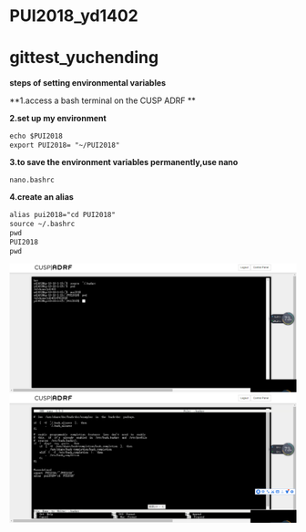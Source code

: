 # PUI2018_yd1402
# gittest_yuchending
**steps of setting environmental variables**

**1.access a bash terminal on the CUSP ADRF **

**2.set up my environment**

```
echo $PUI2018
export PUI2018= "~/PUI2018"
```

**3.to save the environment variables permanently,use nano**
```
nano.bashrc
```

**4.create an alias**
```
alias pui2018="cd PUI2018"
source ~/.bashrc
pwd
PUI2018
pwd
```
![image](https://github.com/YuchenDing/PUI2018_yd1402/blob/master/p1.png)
![image](https://github.com/YuchenDing/PUI2018_yd1402/blob/master/p2.png)

    
